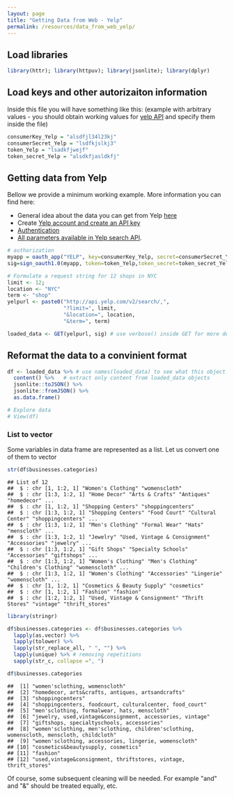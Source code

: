```yaml
---
layout: page
title: "Getting Data from Web - Yelp"
permalink: /resources/data_from_web_yelp/
---
```


## Load libraries


```r
library(httr); library(httpuv); library(jsonlite); library(dplyr)
```

## Load keys and other autorizaiton information



Inside this file you will have something like this: (example with arbitrary values - you should obtain working values for [yelp API](https://www.yelp.com/developers/api_console) and specify them inside the file)


```r
consumerKey_Yelp = "alsdfjl34l23kj"
consumerSecret_Yelp = "lsdfkjslkj3"
token_Yelp = "lsadkfjwejf"
token_secret_Yelp = "alsdkfjasldkfj"
```

## Getting data from Yelp

Bellow we provide a minimum working example. More information you can find here:

* General idea about the data you can get from Yelp [here](https://www.yelp.com/developers/documentation/v2/overview)
* Create [Yelp account and create an API key](https://www.yelp.com/developers/api_console)
* [Authentication](https://www.yelp.com/developers/documentation/v2/authentication)
* [All parameters available in Yelp search API](https://www.yelp.com/developers/documentation/v2/search_api).  


```r
# authorization
myapp = oauth_app("YELP", key=consumerKey_Yelp, secret=consumerSecret_Yelp)
sig=sign_oauth1.0(myapp, token=token_Yelp,token_secret=token_secret_Yelp)

# Formulate a request string for 12 shops in NYC
limit <- 12;
location <- "NYC"
term <- "shop"
yelpurl <- paste0("http://api.yelp.com/v2/search/,",
                  "?limit=", limit, 
                  "&location=", location,
                  "&term=", term)

loaded_data <- GET(yelpurl, sig) # use verbose() inside GET for more details
```

## Reformat the data to a convinient format


```r
df <- loaded_data %>% # use names(loaded_data) to see what this object contains
  content() %>%   # extract only content from loaded_data objects
  jsonlite::toJSON() %>%  
  jsonlite::fromJSON() %>%
  as.data.frame()

# Explore data
# View(df)
```

### List to vector

Some variables in data frame are represented as a list. Let us convert one of them to vector


```r
str(df$businesses.categories)
```

```
## List of 12
##  $ : chr [1, 1:2, 1] "Women's Clothing" "womenscloth"
##  $ : chr [1:3, 1:2, 1] "Home Decor" "Arts & Crafts" "Antiques" "homedecor" ...
##  $ : chr [1, 1:2, 1] "Shopping Centers" "shoppingcenters"
##  $ : chr [1:3, 1:2, 1] "Shopping Centers" "Food Court" "Cultural Center" "shoppingcenters" ...
##  $ : chr [1:3, 1:2, 1] "Men's Clothing" "Formal Wear" "Hats" "menscloth" ...
##  $ : chr [1:3, 1:2, 1] "Jewelry" "Used, Vintage & Consignment" "Accessories" "jewelry" ...
##  $ : chr [1:3, 1:2, 1] "Gift Shops" "Specialty Schools" "Accessories" "giftshops" ...
##  $ : chr [1:3, 1:2, 1] "Women's Clothing" "Men's Clothing" "Children's Clothing" "womenscloth" ...
##  $ : chr [1:3, 1:2, 1] "Women's Clothing" "Accessories" "Lingerie" "womenscloth" ...
##  $ : chr [1, 1:2, 1] "Cosmetics & Beauty Supply" "cosmetics"
##  $ : chr [1, 1:2, 1] "Fashion" "fashion"
##  $ : chr [1:2, 1:2, 1] "Used, Vintage & Consignment" "Thrift Stores" "vintage" "thrift_stores"
```

```r
library(stringr)

df$businesses.categories <- df$businesses.categories %>%
  lapply(as.vector) %>%
  lapply(tolower) %>%
  lapply(str_replace_all, " ", "") %>%
  lapply(unique) %>% # removing repetitions
  sapply(str_c, collapse =", ")

df$businesses.categories
```

```
##  [1] "women'sclothing, womenscloth"                                                          
##  [2] "homedecor, arts&crafts, antiques, artsandcrafts"                                       
##  [3] "shoppingcenters"                                                                       
##  [4] "shoppingcenters, foodcourt, culturalcenter, food_court"                                
##  [5] "men'sclothing, formalwear, hats, menscloth"                                            
##  [6] "jewelry, used,vintage&consignment, accessories, vintage"                               
##  [7] "giftshops, specialtyschools, accessories"                                              
##  [8] "women'sclothing, men'sclothing, children'sclothing, womenscloth, menscloth, childcloth"
##  [9] "women'sclothing, accessories, lingerie, womenscloth"                                   
## [10] "cosmetics&beautysupply, cosmetics"                                                     
## [11] "fashion"                                                                               
## [12] "used,vintage&consignment, thriftstores, vintage, thrift_stores"
```

Of course, some subsequent cleaning will be needed. For example "and" and "&" should be treated equally, etc.
